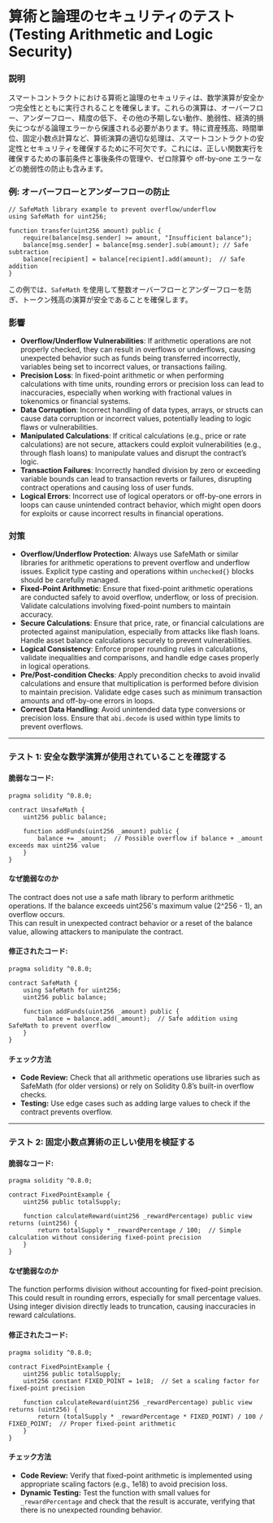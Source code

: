 # 算術と論理のセキュリティのテスト (Testing Arithmetic and Logic Security)

### **説明**

スマートコントラクトにおける算術と論理のセキュリティは、数学演算が安全かつ完全性とともに実行されることを確保します。これらの演算は、オーバーフロー、アンダーフロー、精度の低下、その他の予期しない動作、脆弱性、経済的損失につながる論理エラーから保護される必要があります。特に資産残高、時間単位、固定小数点計算など、算術演算の適切な処理は、スマートコントラクトの安定性とセキュリティを確保するために不可欠です。これには、正しい関数実行を確保するための事前条件と事後条件の管理や、ゼロ除算や off-by-one エラーなどの脆弱性の防止も含みます。

### **例: オーバーフローとアンダーフローの防止**

```solidity
// SafeMath library example to prevent overflow/underflow
using SafeMath for uint256;

function transfer(uint256 amount) public {
    require(balance[msg.sender] >= amount, "Insufficient balance");
    balance[msg.sender] = balance[msg.sender].sub(amount); // Safe subtraction
    balance[recipient] = balance[recipient].add(amount);  // Safe addition
}
```

この例では、`SafeMath` を使用して整数オーバーフローとアンダーフローを防ぎ、トークン残高の演算が安全であることを確保します。


### **影響**

- **Overflow/Underflow Vulnerabilities**: If arithmetic operations are not properly checked, they can result in overflows or underflows, causing unexpected behavior such as funds being transferred incorrectly, variables being set to incorrect values, or transactions failing.
- **Precision Loss**: In fixed-point arithmetic or when performing calculations with time units, rounding errors or precision loss can lead to inaccuracies, especially when working with fractional values in tokenomics or financial systems.
- **Data Corruption**: Incorrect handling of data types, arrays, or structs can cause data corruption or incorrect values, potentially leading to logic flaws or vulnerabilities.
- **Manipulated Calculations**: If critical calculations (e.g., price or rate calculations) are not secure, attackers could exploit vulnerabilities (e.g., through flash loans) to manipulate values and disrupt the contract’s logic.
- **Transaction Failures**: Incorrectly handled division by zero or exceeding variable bounds can lead to transaction reverts or failures, disrupting contract operations and causing loss of user funds.
- **Logical Errors**: Incorrect use of logical operators or off-by-one errors in loops can cause unintended contract behavior, which might open doors for exploits or cause incorrect results in financial operations.

### **対策**

- **Overflow/Underflow Protection**: Always use SafeMath or similar libraries for arithmetic operations to prevent overflow and underflow issues. Explicit type casting and operations within `unchecked{}` blocks should be carefully managed.
- **Fixed-Point Arithmetic**: Ensure that fixed-point arithmetic operations are conducted safely to avoid overflow, underflow, or loss of precision. Validate calculations involving fixed-point numbers to maintain accuracy.
- **Secure Calculations**: Ensure that price, rate, or financial calculations are protected against manipulation, especially from attacks like flash loans. Handle asset balance calculations securely to prevent vulnerabilities.
- **Logical Consistency**: Enforce proper rounding rules in calculations, validate inequalities and comparisons, and handle edge cases properly in logical operations.
- **Pre/Post-condition Checks**: Apply precondition checks to avoid invalid calculations and ensure that multiplication is performed before division to maintain precision. Validate edge cases such as minimum transaction amounts and off-by-one errors in loops.
- **Correct Data Handling**: Avoid unintended data type conversions or precision loss. Ensure that `abi.decode` is used within type limits to prevent overflows.

---


### **テスト 1: 安全な数学演算が使用されていることを確認する**

#### 脆弱なコード:

```solidity
pragma solidity ^0.8.0;

contract UnsafeMath {
    uint256 public balance;

    function addFunds(uint256 _amount) public {
        balance += _amount;  // Possible overflow if balance + _amount exceeds max uint256 value
    }
}
```
#### **なぜ脆弱なのか**
The contract does not use a safe math library to perform arithmetic operations. If the balance exceeds uint256's maximum value (2^256 - 1), an overflow occurs.  
This can result in unexpected contract behavior or a reset of the balance value, allowing attackers to manipulate the contract.

#### 修正されたコード:

```solidity
pragma solidity ^0.8.0;

contract SafeMath {
    using SafeMath for uint256;
    uint256 public balance;

    function addFunds(uint256 _amount) public {
        balance = balance.add(_amount);  // Safe addition using SafeMath to prevent overflow
    }
}
```

#### **チェック方法**
- **Code Review:** Check that all arithmetic operations use libraries such as SafeMath (for older versions) or rely on Solidity 0.8’s built-in overflow checks.  
- **Testing:** Use edge cases such as adding large values to check if the contract prevents overflow.

---

### **テスト 2: 固定小数点算術の正しい使用を検証する**


#### 脆弱なコード:

```solidity
pragma solidity ^0.8.0;

contract FixedPointExample {
    uint256 public totalSupply;

    function calculateReward(uint256 _rewardPercentage) public view returns (uint256) {
        return totalSupply * _rewardPercentage / 100;  // Simple calculation without considering fixed-point precision
    }
}
```


#### **なぜ脆弱なのか**
The function performs division without accounting for fixed-point precision. This could result in rounding errors, especially for small percentage values.  
Using integer division directly leads to truncation, causing inaccuracies in reward calculations.

#### 修正されたコード:

```solidity
pragma solidity ^0.8.0;

contract FixedPointExample {
    uint256 public totalSupply;
    uint256 constant FIXED_POINT = 1e18;  // Set a scaling factor for fixed-point precision

    function calculateReward(uint256 _rewardPercentage) public view returns (uint256) {
        return (totalSupply * _rewardPercentage * FIXED_POINT) / 100 / FIXED_POINT;  // Proper fixed-point arithmetic
    }
}

```

#### **チェック方法**
- **Code Review:** Verify that fixed-point arithmetic is implemented using appropriate scaling factors (e.g., 1e18) to avoid precision loss.  
- **Dynamic Testing:** Test the function with small values for `_rewardPercentage` and check that the result is accurate, verifying that there is no unexpected rounding behavior.
